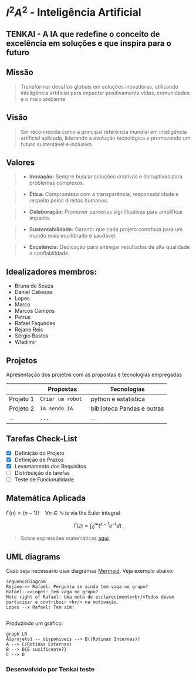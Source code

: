 ﻿#   $I^2A^2$  - Inteligência Artificial  
## TENKAI - A  IA que redefine o conceito de excelência em soluções e que inspira para o futuro
## Missão
>Transformar desafios globais em soluções inovadoras, utilizando inteligência artificial para impactar positivamente vidas, comunidades e o meio ambiente

## Visão 

>Ser reconhecida como a principal referência mundial em inteligência artificial aplicada, liderando a evolução tecnológica e promovendo um futuro sustentável e inclusivo.

## Valores 
> - **Inovação:** Sempre buscar soluções criativas e disruptivas para problemas complexos.
    
>-   **Ética:** Compromisso com a transparência, responsabilidade e respeito pelos direitos humanos.
    
>-   **Colaboração:** Promover parcerias significativas para amplificar impacto.
    
>-   **Sustentabilidade:** Garantir que cada projeto contribua para um mundo mais equilibrado e saudável.
    
>-   **Excelência:** Dedicação para entregar resultados de alta qualidade e confiabilidade.
    
## Idealizadores membros:

- Bruna de Souza  
- Daniel Cabezas
- Lopes   
- Marco 
- Marcos Campos      
- Petrus                            
- Rafael Fagundes            
- Rejane Reis                  
- Sérgio Bastos
- Wladimir 

## Projetos 

Apresentação dos projetos com as propostas e tecnologias empregadas

|                |Propostas                         |Tecnologias
|----------------|-------------------------------|-----------------------------|
|Projeto 1|`Criar um robot `            |python e estatistica           |
|Projeto 2          |`IA sendo IA`            |biblioteca Pandas e outras            |
|...         |`...` |...
## Tarefas Check-List
 - [x] Definição do Projeto
 - [x] Definição de Prazos
 - [x] Levantamento dos Requisitos
 - [ ] Distribuição de tarefas
 - [ ] Teste de Funcionalidade

## Matemática Aplicada
  $\Gamma(n) = (n-1)!\quad\forall n\in\mathbb N$ is via the Euler integral

$$
\Gamma(z) = \int_0^\infty t^{z-1}e^{-t}dt\,.
$$

> Sobre expressões matemáticas [aqui](http://meta.math.stackexchange.com/questions/5020/mathjax-basic-tutorial-and-quick-reference).


## UML diagrams
Caso seja necessário usar diagramas [Mermaid](https://mermaidjs.github.io/). Veja exemplo abaixo:
```mermaid
sequenceDiagram
Rejane->> Rafael: Pergunta se ainda tem vaga no grupo?
Rafael-->>Lopes: tem vaga no grupo?
Note right of Rafael: Uma nota de esclarecimento<br/>Todos devem participar e contribuir <br/> na motivação.
Lopes --x Rafael: Tem sim!
 
 ```

Produzindo um gráfico:

```mermaid
graph LR
A[projeto] -- disponiveis --> B((Rotinas Internas))
A --> C(Rotinas Externas)
B --> D{É sucificente?}
C --> D
```

   ### Desenvolvido por Tenkai  teste
